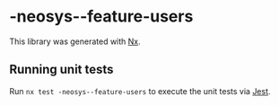 # -neosys--feature-users

This library was generated with [Nx](https://nx.dev).

## Running unit tests

Run `nx test -neosys--feature-users` to execute the unit tests via [Jest](https://jestjs.io).

